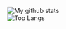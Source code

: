 ![My github stats](https://github.com/NagaYZ/NagaYZ/raw/resource/grs/stats.svg)<br/>
![Top Langs](https://github.com/NagaYZ/NagaYZ/raw/resource/grs/top-langs.svg)

